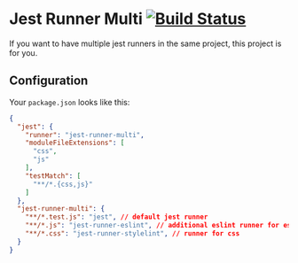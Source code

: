 # Jest Runner Multi [![Build Status](https://travis-ci.org/DanielMSchmidt/jest-runner-multi.svg?branch=master)](https://travis-ci.org/DanielMSchmidt/jest-runner-multi)

If you want to have multiple jest runners in the same project, this project is for you.

## Configuration

Your `package.json` looks like this:

```json
{
  "jest": {
    "runner": "jest-runner-multi",
    "moduleFileExtensions": [
      "css",
      "js"
    ],
    "testMatch": [
      "**/*.{css,js}"
    ]
  },
  "jest-runner-multi": {
    "**/*.test.js": "jest", // default jest runner
    "**/*.js": "jest-runner-eslint", // additional eslint runner for eslint
    "**/*.css": "jest-runner-stylelint", // runner for css
  }
}
```

